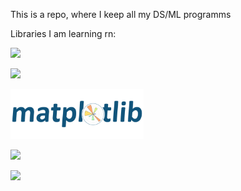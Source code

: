 This is a repo, where I keep all my DS/ML programms

Libraries I am learning rn:

<img src="https://miro.medium.com/max/700/1*bBS_lYMoWhiyJf733Bghwg.jpeg"
  style="height: 80px;">

<img src="https://upload.wikimedia.org/wikipedia/commons/thumb/3/31/NumPy_logo_2020.svg/1280px-NumPy_logo_2020.svg.png"
  style="height: 80px;">
  
<img src="https://raw.githubusercontent.com/jmv74211/matplotlib/master/images/matplotlib_logo.png"
  style="height: 80px;">
  
<img src="https://upload.wikimedia.org/wikipedia/commons/thumb/e/ed/Pandas_logo.svg/2560px-Pandas_logo.svg.png"
  style="height: 80px;">

<img src="https://brandslogos.com/wp-content/uploads/thumbs/c-logo-vector.svg"
  style="height: 100px;">
